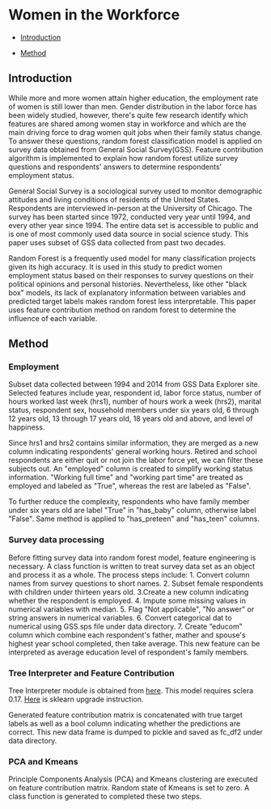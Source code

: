 # Women in the Workforce

* [Introduction](#introduction)

* [Method](#method)


## Introduction

While more and more women attain higher education, the employment rate of women is still lower than men. Gender distribution in the labor force has been widely studied, however, there's quite few research identify which features are shared among women stay in workforce and which are the main driving force to drag women quit jobs when their family status change. To answer these questions, random forest classification model is applied on survey data obtained from General Social Survey(GSS). Feature contribution algorithm is implemented to explain how random forest utilize survey questions and respondents' answers to determine respondents' employment status.

General Social Survey is a sociological survey used to monitor demographic attitudes and living conditions of residents of the United States. Respondents are interviewed in-person at the University of Chicago. The survey has been started since 1972, conducted very year until 1994, and every other year since 1994. The entire data set is accessible to public and is one of most commonly used data source in social science study. This paper uses subset of GSS data collected from past two decades.

Random Forest is a frequently used model for many classification projects given its high accuracy. It is used in this study to predict women employment status based on their responses to survey questions on their political opinions and personal histories. Nevertheless, like other "black box" models, its lack of explanatory information between variables and predicted target labels makes random forest less interpretable. This paper uses feature contribution method on random forest to determine the influence of each variable.


## Method

### Employment
Subset data collected between 1994 and 2014 from GSS Data Explorer site. Selected features include year, respondent id, labor force status, number of hours worked last week (hrs1), number of hours work a week (hrs2), marital status, respondent sex, household members under six years old, 6 through 12 years old, 13 through 17 years old, 18 years old and above, and level of happiness.

Since hrs1 and hrs2 contains similar information, they are merged as a new column indicating respondents' general working hours. Retired and school respondents are either quit or not join the labor force yet, we can filter these subjects out. An "employed" column is created to simplify working status information. "Working full time" and "working part time" are treated as employed and labeled as "True", whereas the rest are labeled as "False".

To further reduce the complexity, respondents who have family member under six years old are label "True" in "has_baby" column, otherwise label "False". Same method is applied to "has_preteen" and "has_teen" columns.

### Survey data processing

Before fitting survey data into random forest model, feature engineering is necessary. A class function is written to treat survey data set as an object and process it as a whole. The process steps include: 1. Convert column names from survey questions to short names. 2. Subset female respondents with children under thirteen years old. 3.Create a new column indicating whether the respondent is employed. 4. Impute some missing values in numerical variables with median. 5. Flag "Not applicable", "No answer" or string answers in numerical variables. 6. Convert categorical dat to numerical using GSS.sps file under data directory. 7. Create “educom” column which combine each respondent's father, mather and spouse's highest year school completed, then take average. This new feature can be interpreted as average education level of respondent's family members.

### Tree Interpreter and Feature Contribution
Tree Interpreter module is obtained from [here](https://github.com/andosa/treeinterpreter). This model requires sclera 0.17. [Here](http://scikit-learn.org/stable/install.html#install-bleeding-edge) is sklearn upgrade instruction.

Generated feature contribution matrix is concatenated with true target labels as well as a bool column indicating whether the predictions are correct. This new data frame is dumped to pickle and saved as fc_df2 under data directory.

### PCA and Kmeans
Principle Components Analysis (PCA) and Kmeans clustering are executed on feature contribution matrix. Random state of Kmeans is set to zero. A class function is generated to completed these two steps.

